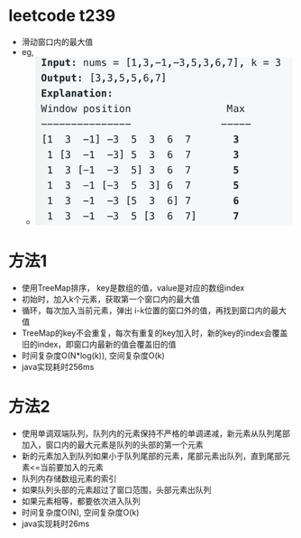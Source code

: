 # leetcode t239
- 滑动窗口内的最大值
- eg,
    - ![](./imgs/1.png)
    
# 方法1
- 使用TreeMap排序， key是数组的值，value是对应的数组index
- 初始时，加入k个元素，获取第一个窗口内的最大值
- 循环，每次加入当前元素，弹出 i-k位置的窗口外的值，再找到窗口内的最大值
- TreeMap的key不会重复，每次有重复的key加入时，新的key的index会覆盖旧的index，即窗口内最新的值会覆盖旧的值
- 时间复杂度O(N*log(k)), 空间复杂度O(k)
- java实现耗时256ms

# 方法2
- 使用单调双端队列，队列内的元素保持不严格的单调递减，新元素从队列尾部加入，窗口内的最大元素是队列的头部的第一个元素
- 新的元素加入到队列如果小于队列尾部的元素，尾部元素出队列，直到尾部元素<=当前要加入的元素
- 队列内存储数组元素的索引
- 如果队列头部的元素超过了窗口范围，头部元素出队列
- 如果元素相等，都要依次进入队列
- 时间复杂度O(N), 空间复杂度O(k)
- java实现耗时26ms